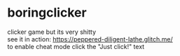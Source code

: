 # boringclicker

clicker game but its very shitty
<br>see it in action: https://peppered-diligent-lathe.glitch.me/
<br>to enable cheat mode click the "Just click!" text

